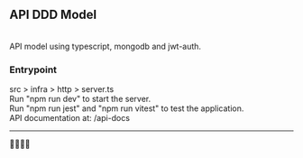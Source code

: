 ## API DDD Model
<br/>
API model using typescript, mongodb and jwt-auth.
<br/>

### Entrypoint
src > infra > http > server.ts
<br/>
Run "npm run dev" to start the server.
<br/>
Run "npm run jest" and "npm run vitest" to test the application.
<br/>
API documentation at: /api-docs
<br/>

<hr/>
🦘🐅🦝🐍